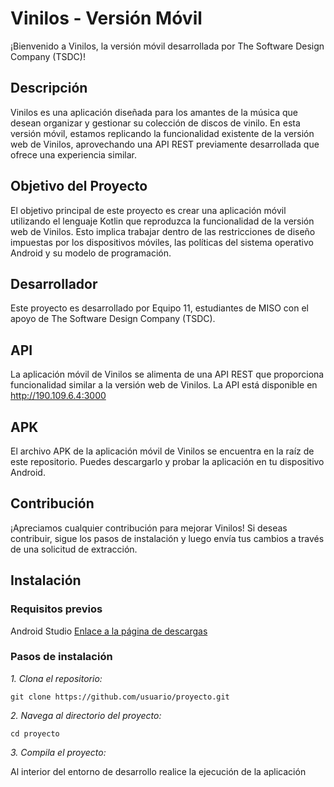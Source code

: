 # Vinilos - Versión Móvil
¡Bienvenido a Vinilos, la versión móvil desarrollada por The Software Design Company (TSDC)!

## Descripción
Vinilos es una aplicación diseñada para los amantes de la música que desean organizar y gestionar su colección de discos de vinilo. En esta versión móvil, estamos replicando la funcionalidad existente de la versión web de Vinilos, aprovechando una API REST previamente desarrollada que ofrece una experiencia similar.

## Objetivo del Proyecto
El objetivo principal de este proyecto es crear una aplicación móvil utilizando el lenguaje Kotlin que reproduzca la funcionalidad de la versión web de Vinilos. Esto implica trabajar dentro de las restricciones de diseño impuestas por los dispositivos móviles, las políticas del sistema operativo Android y su modelo de programación.

## Desarrollador
Este proyecto es desarrollado por Equipo 11, estudiantes de MISO con el apoyo de The Software Design Company (TSDC).

## API
La aplicación móvil de Vinilos se alimenta de una API REST que proporciona funcionalidad similar a la versión web de Vinilos. La API está disponible en http://190.109.6.4:3000

## APK
El archivo APK de la aplicación móvil de Vinilos se encuentra en la raíz de este repositorio. Puedes descargarlo y probar la aplicación en tu dispositivo Android.

## Contribución
¡Apreciamos cualquier contribución para mejorar Vinilos! Si deseas contribuir, sigue los pasos de instalación y luego envía tus cambios a través de una solicitud de extracción.

## Instalación
### Requisitos previos
Android Studio [Enlace a la página de descargas](https://developer.android.com/studio?gad_source=1&gclid=CjwKCAjw57exBhAsEiwAaIxaZqvNMV5P1wgYWv8XAebtT5gsP4N84dhy4ft-gfHHca0Bm1JziASk5hoCx3MQAvD_BwE&gclsrc=aw.ds&hl=es-419)

### Pasos de instalación

*1. Clona el repositorio:*

```git clone https://github.com/usuario/proyecto.git```

*2. Navega al directorio del proyecto:*

```cd proyecto```

*3. Compila el proyecto:*

Al interior del entorno de desarrollo realice la ejecución de la aplicación
